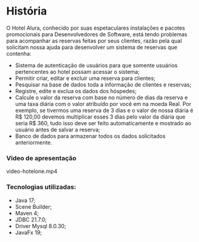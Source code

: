 # História

O Hotel Alura, conhecido por suas espetaculares instalações e pacotes promocionais para Desenvolvedores de Software, está tendo problemas para acompanhar as reservas feitas por seus clientes, razão pela qual solicitam nossa ajuda para desenvolver um sistema de reservas que contenha:

- Sistema de autenticação de usuários para que somente usuários pertencentes ao hotel possam acessar o sistema;
- Permitir criar, editar e excluir uma reserva para clientes;
- Pesquisar na base de dados toda a informação de clientes e reservas;
- Registre, edite e exclua os dados dos hóspedes;
- Calcule o valor da reserva com base no número de dias da reserva e uma taxa diária com o valor atribuído por você em na moeda Real. Por exemplo, se tivermos uma reserva de 3 dias e o valor de nossa diária é R$ 120,00 devemos multiplicar esses 3 dias pelo valor da diária que seria R$ 360, tudo isso deve ser feito automaticamente e mostrado ao usuário antes de salvar a reserva;
- Banco de dados para armazenar todos os dados solicitados anteriormente.

### Video de apresentação
video-hotelone.mp4

### Tecnologias utilizadas:

- Java 17;
- Scene Builder;
- Maven 4;
- JDBC 21.7.0;
- Driver Mysql 8.0.30;
- JavaFx 19;


